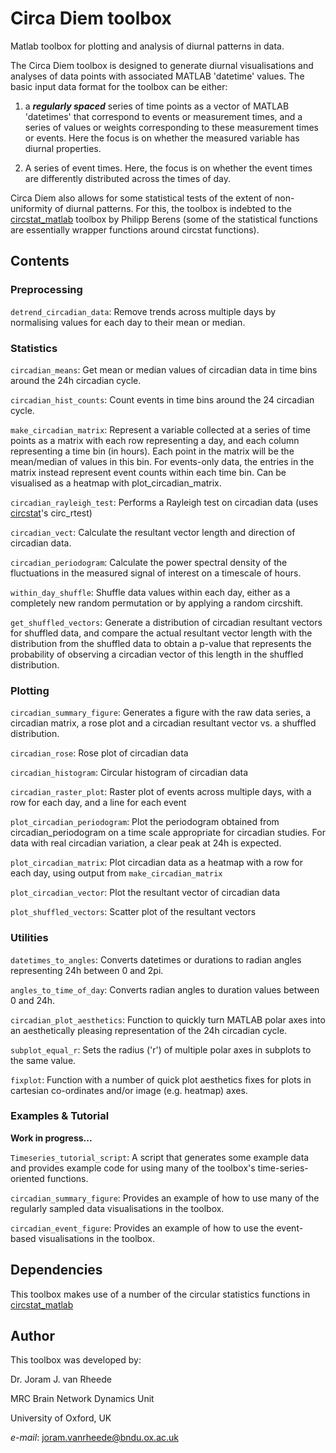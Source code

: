 # Circa Diem toolbox

Matlab toolbox for plotting and analysis of diurnal patterns in data.
 
The Circa Diem toolbox is designed to generate diurnal visualisations and analyses of data points with associated MATLAB 'datetime' values. The basic input data format for the toolbox can be either:

1) a _**regularly spaced**_ series of time points as a vector of MATLAB 'datetimes' that correspond to events or measurement times, and a series of values or weights corresponding to these measurement times or events. Here the focus is on whether the measured variable has diurnal properties.

2) A series of event times. Here, the focus is on whether the event times are differently distributed across the times of day.

Circa Diem also allows for some statistical tests of the extent of non-uniformity of diurnal patterns. For this, the toolbox is indebted to the [circstat_matlab](https://github.com/circstat/circstat-matlab) toolbox by Philipp Berens (some of the statistical functions are essentially wrapper functions around circstat functions).

## Contents

### Preprocessing

`detrend_circadian_data`: Remove trends across multiple days by normalising values for each day to their mean or median.


### Statistics

`circadian_means`: Get mean or median values of circadian data in time bins around the 24h circadian cycle.

`circadian_hist_counts`: Count events in time bins around the 24 circadian cycle.

`make_circadian_matrix`: Represent a variable collected at a series of time points as a matrix with each row representing a day, and each column representing a time bin (in hours). Each point in the matrix will be the mean/median of values in this bin. For events-only data, the entries in the matrix instead represent event counts within each time bin. Can be visualised as a heatmap with plot_circadian_matrix.

`circadian_rayleigh_test`: Performs a Rayleigh test on circadian data (uses [circstat](https://github.com/circstat/circstat-matlab)'s circ_rtest)

`circadian_vect`: Calculate the resultant vector length and direction of circadian data.

`circadian_periodogram`: Calculate the power spectral density of the fluctuations in the measured signal of interest on a timescale of hours.

`within_day_shuffle`: Shuffle data values within each day, either as a completely new random permutation or by applying a random circshift.

`get_shuffled_vectors`: Generate a distribution of circadian resultant vectors for shuffled data, and compare the actual resultant vector length with the distribution from the shuffled data to obtain a p-value that represents the probability of observing a circadian vector of this length in the shuffled distribution.


### Plotting

`circadian_summary_figure`: Generates a figure with the raw data series, a circadian matrix, a rose plot and a circadian resultant vector vs. a shuffled distribution.

`circadian_rose`: Rose plot of circadian data

`circadian_histogram`: Circular histogram of circadian data

`circadian_raster_plot`: Raster plot of events across multiple days, with a row for each day, and a line for each event

`plot_circadian_periodogram`: Plot the periodogram obtained from circadian_periodogram on a time scale appropriate for circadian studies. For data with real circadian variation, a clear peak at 24h is expected.

`plot_circadian_matrix`: Plot circadian data as a heatmap with a row for each day, using output from `make_circadian_matrix`

`plot_circadian_vector`: Plot the resultant vector of circadian data

`plot_shuffled_vectors`: Scatter plot of the resultant vectors 


### Utilities

`datetimes_to_angles`: Converts datetimes or durations to radian angles representing 24h between 0 and 2pi.

`angles_to_time_of_day`: Converts radian angles to duration values between 0 and 24h.

`circadian_plot_aesthetics`: Function to quickly turn MATLAB polar axes into an aesthetically pleasing representation of the 24h circadian cycle.

`subplot_equal_r`: Sets the radius ('r') of multiple polar axes in subplots to the same value.

`fixplot`: Function with a number of quick plot aesthetics fixes for plots in cartesian co-ordinates and/or image (e.g. heatmap) axes.


### Examples & Tutorial

**Work in progress...**

`Timeseries_tutorial_script`: A script that generates some example data and provides example code for using many of the toolbox's time-series-oriented functions.

`circadian_summary_figure`: Provides an example of how to use many of the regularly sampled data visualisations in the toolbox.

`circadian_event_figure`: Provides an example of how to use the event-based visualisations in the toolbox.


## Dependencies

This toolbox makes use of a number of the circular statistics functions in [circstat_matlab](https://github.com/circstat/circstat-matlab)


## Author
This toolbox was developed by:

Dr. Joram J. van Rheede

MRC Brain Network Dynamics Unit

University of Oxford, UK

*e-mail*: joram.vanrheede@bndu.ox.ac.uk
